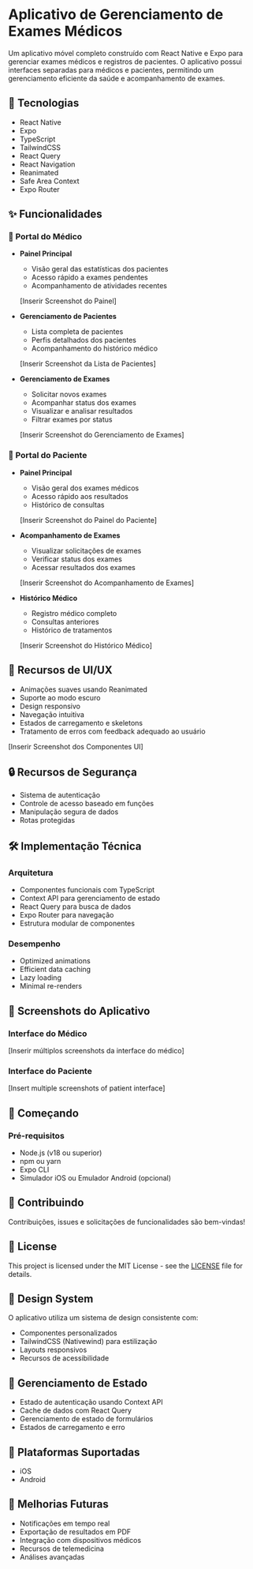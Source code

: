 # Aplicativo de Gerenciamento de Exames Médicos

Um aplicativo móvel completo construído com React Native e Expo para gerenciar exames médicos e registros de pacientes. O aplicativo possui interfaces separadas para médicos e pacientes, permitindo um gerenciamento eficiente da saúde e acompanhamento de exames.

## 🚀 Tecnologias

- React Native
- Expo
- TypeScript
- TailwindCSS
- React Query
- React Navigation
- Reanimated
- Safe Area Context
- Expo Router

## ✨ Funcionalidades

### 🏥 Portal do Médico

- **Painel Principal**

  - Visão geral das estatísticas dos pacientes
  - Acesso rápido a exames pendentes
  - Acompanhamento de atividades recentes

  [Inserir Screenshot do Painel]

- **Gerenciamento de Pacientes**

  - Lista completa de pacientes
  - Perfis detalhados dos pacientes
  - Acompanhamento do histórico médico

  [Inserir Screenshot da Lista de Pacientes]

- **Gerenciamento de Exames**

  - Solicitar novos exames
  - Acompanhar status dos exames
  - Visualizar e analisar resultados
  - Filtrar exames por status

  [Inserir Screenshot do Gerenciamento de Exames]

### 👤 Portal do Paciente

- **Painel Principal**

  - Visão geral dos exames médicos
  - Acesso rápido aos resultados
  - Histórico de consultas

  [Inserir Screenshot do Painel do Paciente]

- **Acompanhamento de Exames**

  - Visualizar solicitações de exames
  - Verificar status dos exames
  - Acessar resultados dos exames

  [Inserir Screenshot do Acompanhamento de Exames]

- **Histórico Médico**

  - Registro médico completo
  - Consultas anteriores
  - Histórico de tratamentos

  [Inserir Screenshot do Histórico Médico]

## 🎨 Recursos de UI/UX

- Animações suaves usando Reanimated
- Suporte ao modo escuro
- Design responsivo
- Navegação intuitiva
- Estados de carregamento e skeletons
- Tratamento de erros com feedback adequado ao usuário

[Inserir Screenshot dos Componentes UI]

## 🔒 Recursos de Segurança

- Sistema de autenticação
- Controle de acesso baseado em funções
- Manipulação segura de dados
- Rotas protegidas

## 🛠 Implementação Técnica

### Arquitetura

- Componentes funcionais com TypeScript
- Context API para gerenciamento de estado
- React Query para busca de dados
- Expo Router para navegação
- Estrutura modular de componentes

### Desempenho

- Optimized animations
- Efficient data caching
- Lazy loading
- Minimal re-renders

## 📱 Screenshots do Aplicativo

### Interface do Médico

[Inserir múltiplos screenshots da interface do médico]

### Interface do Paciente

[Insert multiple screenshots of patient interface]

## 🚀 Começando

### Pré-requisitos

- Node.js (v18 ou superior)
- npm ou yarn
- Expo CLI
- Simulador iOS ou Emulador Android (opcional)

## 🤝 Contribuindo

Contribuições, issues e solicitações de funcionalidades são bem-vindas!

## 📝 License

This project is licensed under the MIT License - see the [LICENSE](LICENSE) file for details.

## 🎨 Design System

O aplicativo utiliza um sistema de design consistente com:

- Componentes personalizados
- TailwindCSS (Nativewind) para estilização
- Layouts responsivos
- Recursos de acessibilidade

## 🔄 Gerenciamento de Estado

- Estado de autenticação usando Context API
- Cache de dados com React Query
- Gerenciamento de estado de formulários
- Estados de carregamento e erro

## 📱 Plataformas Suportadas

- iOS
- Android

## 🌟 Melhorias Futuras

- Notificações em tempo real
- Exportação de resultados em PDF
- Integração com dispositivos médicos
- Recursos de telemedicina
- Análises avançadas
